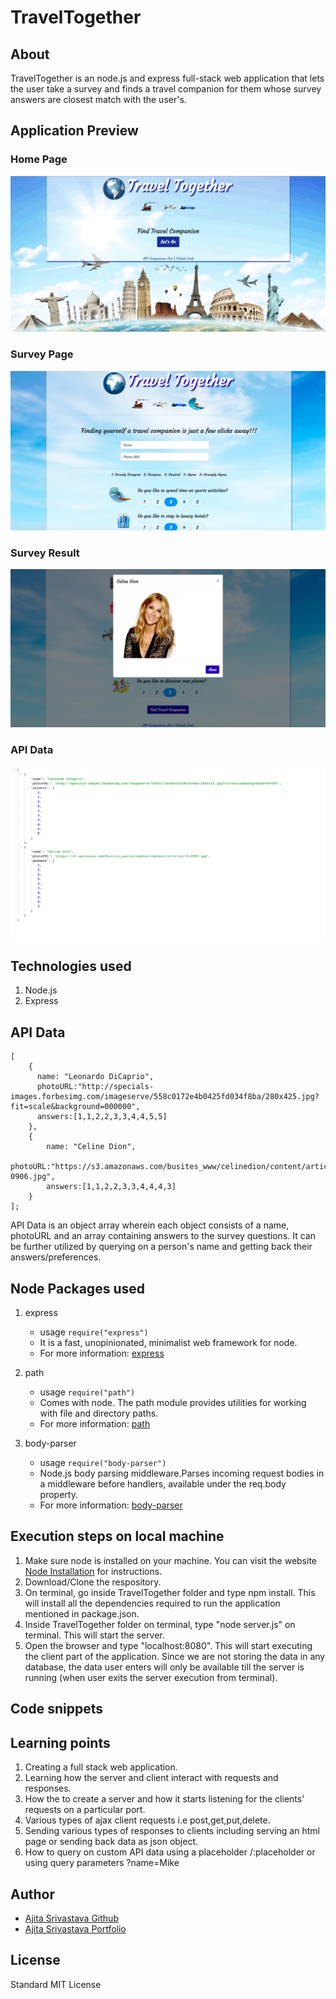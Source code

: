 # TravelTogether

## About
TravelTogether is an node.js and express full-stack web application that lets the user take a survey and finds a travel companion for them whose survey answers are closest match with the user's.

## Application Preview

### Home Page
![TravelTogether-Home](app/public/images/travel-together-home.gif)

### Survey Page
![TravelTogether-Survey](app/public/images/travel-together-survey.png)

### Survey Result
![TravelTogether-Result](app/public/images/travel-together-result.png)

### API Data
![TravelTogether-API](app/public/images/travel-together-api.png)


## Technologies used
1. Node.js
2. Express

## API Data
```
[
    {
      name: "Leonardo DiCaprio",
      photoURL:"http://specials-images.forbesimg.com/imageserve/558c0172e4b0425fd034f8ba/280x425.jpg?fit=scale&background=000000",
      answers:[1,1,2,2,3,3,4,4,5,5]
    },
    {
        name: "Celine Dion",
        photoURL:"https://s3.amazonaws.com/busites_www/celinedion/content/articles/16-0906.jpg",
        answers:[1,1,2,2,3,3,4,4,4,3]
    }
];
```
API Data is an object array wherein each object consists of a name, photoURL and an array containing answers to the survey questions. It can be further utilized by querying on a person's name and getting back their answers/preferences.

## Node Packages used
1. express
    * usage
    ```require("express")```
    * It is a fast, unopinionated, minimalist web framework for node.
    * For more information: [express](https://expressjs.com)

2. path
    * usage
    ```require("path")```
    * Comes with node. The path module provides utilities for working with file and directory paths.
    * For more information: [path](https://nodejs.org/api/path.html)

3. body-parser
    * usage
    ```require("body-parser")```
    * Node.js body parsing middleware.Parses incoming request bodies in a middleware before handlers, available under the req.body property.
    * For more information: [body-parser](https://www.npmjs.com/package/body-parser)

## Execution steps on local machine
1. Make sure node is installed on your machine. You can visit the website [Node Installation](http://blog.teamtreehouse.com/install-node-js-npm-mac) for instructions.
2. Download/Clone the respository.
3. On terminal, go inside TravelTogether folder and type npm install. This will install all the dependencies required to run the application mentioned in package.json.
4. Inside TravelTogether folder on terminal, type "node server.js" on terminal. This will start the server.
5. Open the browser and type "localhost:8080". This will start executing the client part of the application. Since we are not storing the data in any database, the data user enters will only be available till the server is running (when user exits the server execution from terminal).

## Code snippets


## Learning points
1. Creating a full stack web application.
2. Learning how the server and client interact with requests and responses.
3. How the to create a server and how it starts listening for the clients' requests on a particular port.
4. Various types of ajax client requests i.e post,get,put,delete.
5. Sending various types of responses to clients including serving an html page or sending back data as json object.
6. How to query on custom API data using a placeholder /:placeholder or using query parameters ?name=Mike


## Author 
* [Ajita Srivastava Github](https://github.com/ajitas)
* [Ajita Srivastava Portfolio](https://ajitas.github.io/Portfolio/)

## License
Standard MIT License


